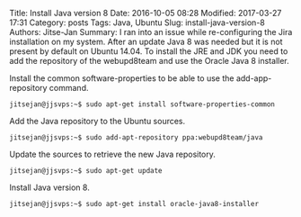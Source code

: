Title: Install Java version 8
Date: 2016-10-05 08:28
Modified: 2017-03-27 17:31
Category: posts
Tags: Java, Ubuntu
Slug: install-java-version-8
Authors: Jitse-Jan
Summary: I ran into an issue while re-configuring the Jira installation on my system. After an update Java 8 was needed but it is not present by default on Ubuntu 14.04. To install the JRE and JDK you need to add the repository of the webupd8team and use the Oracle Java 8 installer.

Install the common software-properties to be able to use the add-app-repository command.
 ``` shell
 jitsejan@jjsvps:~$ sudo apt-get install software-properties-common
 ```
 
 Add the Java repository to the Ubuntu sources.
 ``` shell
 jitsejan@jjsvps:~$ sudo add-apt-repository ppa:webupd8team/java
 ```
 
 Update the sources to retrieve the new Java repository.
 ``` shell
 jitsejan@jjsvps:~$ sudo apt-get update
 ```
 
 Install Java version 8.
 ``` shell
 jitsejan@jjsvps:~$ sudo apt-get install oracle-java8-installer
 ```